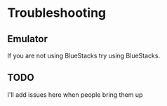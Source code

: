 # Troubleshooting

## Emulator
If you are not using BlueStacks try using BlueStacks.

## TODO
I'll add issues here when people bring them up
